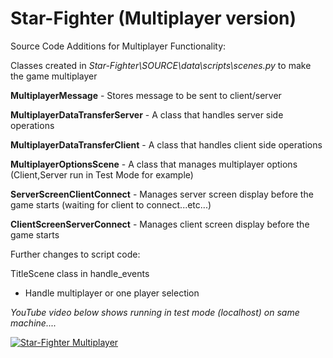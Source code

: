 # Star-Fighter (Multiplayer version)

Source Code Additions for Multiplayer Functionality:

Classes created in _Star-Fighter\SOURCE\data\scripts\scenes.py_ to make the game multiplayer

**MultiplayerMessage** - Stores message to be sent to client/server

**MultiplayerDataTransferServer** - A class that handles server side operations

**MultiplayerDataTransferClient** - A class that handles client side operations

**MultiplayerOptionsScene** - A class that manages multiplayer options (Client,Server run in Test Mode for example)

**ServerScreenClientConnect** - Manages server screen display before the game starts (waiting for client to connect...etc...)

**ClientScreenServerConnect** - Manages client screen display before the game starts

Further changes to script code:

TitleScene class in handle_events
   - Handle multiplayer or one player selection

_YouTube video below shows running in test mode (localhost) on same machine...._

[![Star-Fighter Multiplayer](https://img.youtube.com/vi/Tqp-eb_XjbI/0.jpg)](https://www.youtube.com/watch?v=Tqp-eb_XjbI)
